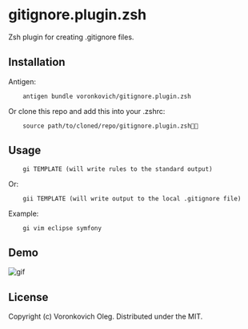 gitignore.plugin.zsh
====================

Zsh plugin for creating .gitignore files.

Installation
------------

Antigen:
    
        antigen bundle voronkovich/gitignore.plugin.zsh

Or clone this repo and add this into your .zshrc:

        source path/to/cloned/repo/gitignore.plugin.zsh

Usage
-----

        gi TEMPLATE (will write rules to the standard output)

Or:
        
        gii TEMPLATE (will write output to the local .gitignore file)

Example:

        gi vim eclipse symfony

Demo
----

![gif](http://i.imgur.com/NiaFzeh.gif)

License
-------

Copyright (c) Voronkovich Oleg. Distributed under the MIT.
